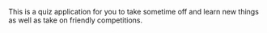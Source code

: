 This is a quiz application for you to take sometime off and learn new things as well as take on friendly competitions.
